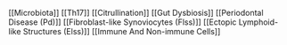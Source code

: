 [[Microbiota]]
[[Th17]]
[[Citrullination]]
[[Gut Dysbiosis]]
[[Periodontal Disease (Pd)]]
[[Fibroblast-like Synoviocytes (Flss)]]
[[Ectopic Lymphoid-like Structures (Elss)]]
[[Immune And Non-immune Cells]]
